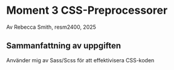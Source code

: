 # Moment 3 CSS-Preprocessorer
Av Rebecca Smith, resm2400, 2025
## Sammanfattning av uppgiften 
Använder mig av Sass/Scss för att effektivisera CSS-koden